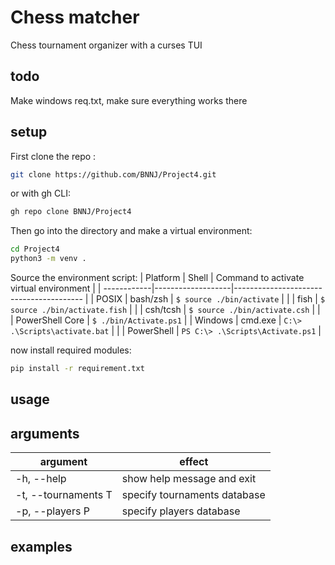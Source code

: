# Chess matcher

Chess tournament organizer with a curses TUI

## todo

Make windows req.txt, make sure everything works there


## setup

First clone the repo :
```bash
git clone https://github.com/BNNJ/Project4.git
```
or with gh CLI:
```bash
gh repo clone BNNJ/Project4
```

Then go into the directory and make a virtual environment:
```bash
cd Project4
python3 -m venv .
```

Source the environment script:
| Platform    | Shell             | Command to activate virtual environment |
| ------------|-------------------|---------------------------------------- |
| POSIX       | bash/zsh          | `$ source ./bin/activate`               |
|             | fish              | `$ source ./bin/activate.fish`          |
|             | csh/tcsh          | `$ source ./bin/activate.csh`           |
|             | PowerShell Core   | `$ ./bin/Activate.ps1`                  |
| Windows     | cmd.exe           | `C:\> .\Scripts\activate.bat`           |
|             | PowerShell        | `PS C:\> .\Scripts\Activate.ps1`        |

now install required modules:
```bash
pip install -r requirement.txt
```

## usage


## arguments

argument            | effect
--------------------|-------
-h, --help          | show help message and exit
-t, --tournaments T | specify tournaments database
-p, --players P     | specify players database

## examples
